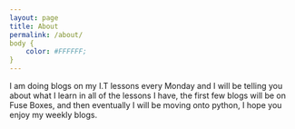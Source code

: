 ```yaml
---
layout: page
title: About
permalink: /about/
body {
    color: #FFFFFF;
}
---
```


I am doing blogs on my I.T lessons every Monday and I will be telling you about what I learn in all of the lessons I have, the first few blogs will be on Fuse Boxes, and then eventually I will be moving onto python, I hope you enjoy my weekly blogs.
